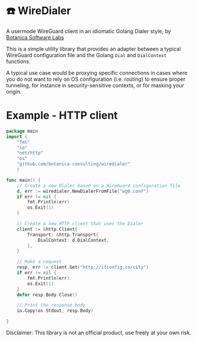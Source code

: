 # ☎️ WireDialer
A usermode WireGuard client in an idiomatic Golang Dialer style, by [Botanica Software Labs](https://botanica.software)

This is a simple utility library that provides an adapter between a typical WireGuard configuration file and the Golang `Dial` and `DialContext` functions.

A typical use case would be proxying specific connections in cases where you do not want to rely on OS configuration (i.e. routing) to ensure proper tunneling, for instance in security-sensitive contexts, or for masking your origin.


# Example - HTTP client
```go
package main
import (
    "fmt"
    "io"
    "net/http"
    "os"
    "github.com/botanica-consulting/wiredialer"
    )

func main() {
    // Create a new Dialer based on a WireGuard configuration file
    d, err := wiredialer.NewDialerFromFile("wg0.conf")
    if err != nil {
        fmt.Println(err)
        os.Exit(1)
    }

    // Create a new HTTP client that uses the Dialer
    client := &http.Client{
        Transport: &http.Transport{
            DialContext: d.DialContext,
        },
    }

    // Make a request
    resp, err := client.Get("http://ifconfig.co/city")
    if err != nil {
        fmt.Println(err)
        os.Exit(1)
    }
    defer resp.Body.Close()

    // Print the response body
    io.Copy(os.Stdout, resp.Body)

}
```

Disclaimer: This library is not an official product, use freely at your own risk. 
